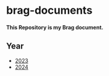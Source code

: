 # brag-documents

#### This Repository is my Brag document.


## Year

* [2023](2023.md)
* [2024](2024.md)